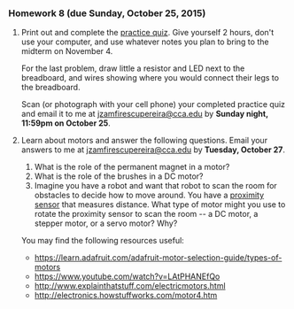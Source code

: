 ### Homework 8 (due Sunday, October 25, 2015)

1. Print out and complete the [practice quiz](practice-quiz.pdf). Give yourself 2 hours, don't use your computer, and use whatever notes you plan to bring to the midterm on November 4.
   
   For the last problem, draw little a resistor and LED next to the breadboard, and wires showing where you would connect their legs to the breadboard.
   
   Scan (or photograph with your cell phone) your completed practice quiz and email it to me at [jzamfirescupereira@cca.edu](mailto:jzamfirescupereira@cca.edu) by **Sunday night, 11:59pm on October 25**.

2. Learn about motors and answer the following questions. Email your answers to me at [jzamfirescupereira@cca.edu](mailto:jzamfirescupereira@cca.edu) by **Tuesday, October 27**.
   
   1. What is the role of the permanent magnet in a motor?
   2. What is the role of the brushes in a DC motor?
   3. Imagine you have a robot and want that robot to scan the room for obstacles to decide how to move around. You have a [proximity sensor](https://en.wikipedia.org/wiki/Proximity_sensor) that measures distance. What type of motor might you use to rotate the proximity sensor to scan the room -- a DC motor, a stepper motor, or a servo motor? Why?
   
   You may find the following resources useful:
   
   - https://learn.adafruit.com/adafruit-motor-selection-guide/types-of-motors
   - https://www.youtube.com/watch?v=LAtPHANEfQo
   - http://www.explainthatstuff.com/electricmotors.html
   - http://electronics.howstuffworks.com/motor4.htm

